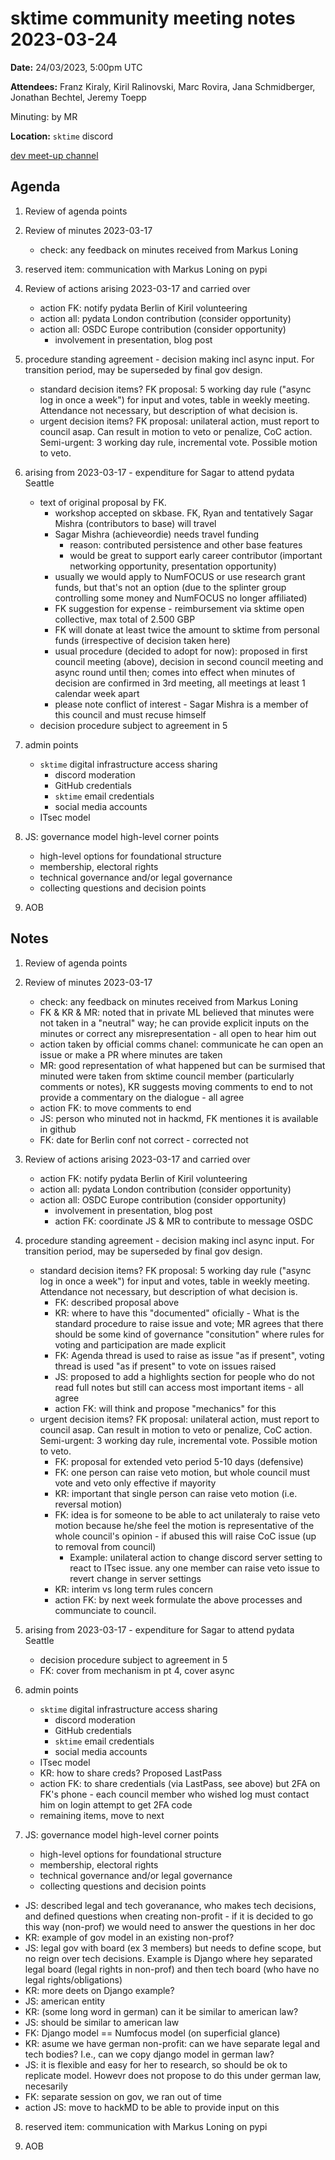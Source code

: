 # sktime community meeting notes 2023-03-24

**Date:** 
24/03/2023, 5:00pm UTC

**Attendees:** Franz Kiraly, Kiril Ralinovski, Marc Rovira, Jana Schmidberger, Jonathan Bechtel, Jeremy Toepp

Minuting: by MR

**Location:** `sktime` discord

[dev meet-up channel](https://discord.com/channels/723500657255907408/875422707523682335)

## Agenda

1. Review of agenda points

2. Review of minutes 2023-03-17
   * check: any feedback on minutes received from Markus Loning

3. reserved item: communication with Markus Loning on pypi

4. Review of actions arising 2023-03-17 and carried over
   * action FK: notify pydata Berlin of Kiril volunteering
   * action all: pydata London contribution (consider opportunity)
   * action all: OSDC Europe contribution (consider opportunity)
      * involvement in presentation, blog post 

5. procedure standing agreement - decision making incl async input. For transition period, may be superseded by final gov design.
   * standard decision items? FK proposal: 5 working day rule ("async log in once a week") for input and votes, table in weekly meeting. Attendance not necessary, but description of what decision is.
   * urgent decision items? FK proposal: unilateral action, must report to council asap. Can result in motion to veto or penalize, CoC action. Semi-urgent: 3 working day rule, incremental vote. Possible motion to veto.

6. arising from 2023-03-17 - expenditure for Sagar to attend pydata Seattle
   * text of original proposal by FK.
       * workshop accepted on skbase. FK, Ryan and tentatively Sagar Mishra (contributors to base) will travel
       * Sagar Mishra (achieveordie) needs travel funding
           * reason: contributed persistence and other base features
           * would be great to support early career contributor (important networking opportunity, presentation opportunity)
       * usually we would apply to NumFOCUS or use research grant funds, but that's not an option (due to the splinter group controlling some money and NumFOCUS no longer affiliated)
       * FK suggestion for expense - reimbursement via sktime open collective, max total of 2.500 GBP
       * FK will donate at least twice the amount to sktime from personal funds (irrespective of decision taken here)
       * usual procedure (decided to adopt for now): proposed in first council meeting (above), decision in second council meeting and async round until then; comes into effect when minutes of decision are confirmed in 3rd meeting, all meetings at least 1 calendar week apart
       * please note conflict of interest - Sagar Mishra is a member of this council and must recuse himself
   * decision procedure subject to agreement in 5

7. admin points
    * `sktime` digital infrastructure access sharing
       * discord moderation
       * GitHub credentials
       * `sktime` email credentials
       * social media accounts
    * ITsec model

8. JS: governance model high-level corner points
   * high-level options for foundational structure
   * membership, electoral rights
   * technical governance and/or legal governance
   * collecting questions and decision points

9. AOB


## Notes

1. Review of agenda points

2. Review of minutes 2023-03-17
   * check: any feedback on minutes received from Markus Loning
   * FK & KR & MR: noted that in private ML believed that minutes were not taken in a "neutral" way; he can provide explicit inputs on the minutes or correct any misrepresentation - all open to hear him out
   * action taken by official comms chanel: communicate he can open an issue or make a PR where minutes are taken
   * MR: good representation of what happened but can be surmised that minuted were taken from sktime council member (particularly comments or notes), KR suggests moving comments to end to not provide a commentary on the dialogue -  all agree
   * action FK: to move comments to end
   * JS: person who minuted not in hackmd, FK mentiones it is available in github
   * FK: date for Berlin conf not correct - corrected not

3. Review of actions arising 2023-03-17 and carried over
   * action FK: notify pydata Berlin of Kiril volunteering
   * action all: pydata London contribution (consider opportunity)
   * action all: OSDC Europe contribution (consider opportunity)
      * involvement in presentation, blog post
      * action FK: coordinate JS & MR to contribute to message OSDC

4. procedure standing agreement - decision making incl async input. For transition period, may be superseded by final gov design.
   * standard decision items? FK proposal: 5 working day rule ("async log in once a week") for input and votes, table in weekly meeting. Attendance not necessary, but description of what decision is.
       * FK: described proposal above
       * KR: where to have this "documented" oficially - What is the standard procedure to raise issue and vote; MR agrees that there should be some kind of governance "consitution" where rules for voting and participation are made explicit
       * FK: Agenda thread is used to raise as issue "as if present", voting thread is used "as if present" to vote on issues raised
       * JS: proposed to add a highlights section for people who do not read full notes but still can access most important items - all agree
       * action FK: will think and propose "mechanics" for this
   * urgent decision items? FK proposal: unilateral action, must report to council asap. Can result in motion to veto or penalize, CoC action. Semi-urgent: 3 working day rule, incremental vote. Possible motion to veto.
       * FK: proposal for extended veto period 5-10 days (defensive)
       * FK: one person can raise veto motion, but whole council must vote and veto only effective if mayority
       * KR: important that single person can raise veto motion (i.e. reversal motion)
       * FK: idea is for someone to be able to act unilateraly to raise veto motion because he/she feel the motion is representative of the whole council's opinion - if abused this will raise CoC issue (up to removal from council)
           * Example: unilateral action to change discord server setting to react to ITsec issue. any one member can raise veto issue to revert change in server settings
        *    KR: interim vs long term rules concern
        * action FK: by next week formulate the above processes and communciate to council.

5. arising from 2023-03-17 - expenditure for Sagar to attend pydata Seattle
   * decision procedure subject to agreement in 5
   * FK: cover from mechanism in pt 4, cover async

6. admin points
    * `sktime` digital infrastructure access sharing
       * discord moderation
       * GitHub credentials
       * `sktime` email credentials
       * social media accounts
    * ITsec model
    * KR: how to share creds? Proposed LastPass
    * action FK: to share credentials (via LastPass, see above) but 2FA on FK's phone - each council member who wished log must contact him on login attempt to get 2FA code 
    * remaining items, move to next

7. JS: governance model high-level corner points
   * high-level options for foundational structure
   * membership, electoral rights
   * technical governance and/or legal governance
   * collecting questions and decision points

*   JS: described legal and tech goveranance, who makes tech decisions, and defined questions when creating non-profit - if it is decided to go this way (non-prof) we would need to answer the questions in her doc
*   KR: example of gov model in an existing non-prof?
*   JS: legal gov with board (ex 3 members) but needs to define scope, but no reign over tech decisions. Example is Django where hey separated legal board (legal rights in non-prof) and then tech board (who have no legal rights/obligations)
*   KR: more deets on Django example?
*   JS: american entity 
*   KR: (some long word in german) can it be similar to american law?
*   JS: should be similar to american law
*   FK: Django model == Numfocus model (on superficial glance)
*   KR: asume we have german non-profit: can we have separate legal and tech bodies? I.e., can we copy django model in german law?
*   JS: it is flexible and easy for her to research, so should be ok to replicate model. Howevr does not propose to do this under german law, necesarily
*   FK: separate session on gov, we ran out of time
*   action JS: move to hackMD to be able to provide input on this

8. reserved item: communication with Markus Loning on pypi

9. AOB
